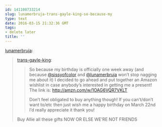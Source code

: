 ```yaml
---
id: 141108733214
slug: lunamerbruja-trans-gayle-king-so-because-my
type: text
date: 2016-03-15 21:32:36 GMT
tags:
- delete later
title: ''
---
```

<p><a class="tumblr_blog" href="http://lunamerbruja.tumblr.com/post/141102016141">lunamerbruja</a>:</p>
<blockquote>
<p><a class="tumblr_blog" href="http://trans-gayle-king.tumblr.com/post/141094825305">trans-gayle-king</a>:</p>
<blockquote>
<p>So because my birthday is officially one week away (and because <a class="tumblelog" href="https://tmblr.co/moW8nQ4AUhLegB7XJnMO7Hg">@sissyofcolor</a> and <a class="tumblelog" href="https://tmblr.co/mzJ4hv6DdKGWDCR1O_Syc1g">@lunamerbruja</a> won’t stop nagging me about it) I decided to go ahead and put together an Amazon wishlist in case anybody’s interested in getting me a present! The link is: <a href="http://amzn.com/w/1OAG6VQR7VKLT">http://amzn.com/w/1OAG6VQR7VKLT</a> </p>
<p>Don’t feel obligated to buy anything though! If you can’t/don’t want to/etc then just wish me a happy birthday on March 22nd I’d really appreciate it thank you!</p>
</blockquote>
<p>Buy Allie all these gifts NOW OR ELSE WE’RE NOT FRIENDS</p>
</blockquote>

